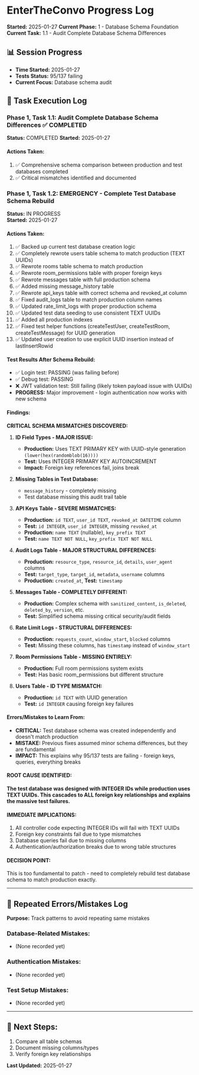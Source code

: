 # EnterTheConvo Progress Log
**Started:** 2025-01-27
**Current Phase:** 1 - Database Schema Foundation
**Current Task:** 1.1 - Audit Complete Database Schema Differences

## 📊 Session Progress
- **Time Started:** 2025-01-27
- **Tests Status:** 95/137 failing
- **Current Focus:** Database schema audit

## 🔄 Task Execution Log

### Phase 1, Task 1.1: Audit Complete Database Schema Differences ✅ COMPLETED
**Status:** COMPLETED
**Started:** 2025-01-27

#### Actions Taken:
1. ✅ Comprehensive schema comparison between production and test databases completed
2. ✅ Critical mismatches identified and documented

### Phase 1, Task 1.2: EMERGENCY - Complete Test Database Schema Rebuild
**Status:** IN PROGRESS  
**Started:** 2025-01-27

#### Actions Taken:
1. ✅ Backed up current test database creation logic
2. ✅ Completely rewrote users table schema to match production (TEXT UUIDs)
3. ✅ Rewrote rooms table schema to match production 
4. ✅ Rewrote room_permissions table with proper foreign keys
5. ✅ Rewrote messages table with full production schema
6. ✅ Added missing message_history table
7. ✅ Rewrote api_keys table with correct schema and revoked_at column
8. ✅ Fixed audit_logs table to match production column names
9. ✅ Updated rate_limit_logs with proper production schema
10. ✅ Updated test data seeding to use consistent TEXT UUIDs
11. ✅ Added all production indexes
12. ✅ Fixed test helper functions (createTestUser, createTestRoom, createTestMessage) for UUID generation
13. ✅ Updated user creation to use explicit UUID insertion instead of lastInsertRowid

#### Test Results After Schema Rebuild:
- ✅ Login test: PASSING (was failing before)
- ✅ Debug test: PASSING  
- ❌ JWT validation test: Still failing (likely token payload issue with UUIDs)
- **PROGRESS:** Major improvement - login authentication now works with new schema

#### Findings:
**CRITICAL SCHEMA MISMATCHES DISCOVERED:**

1. **ID Field Types - MAJOR ISSUE:**
   - **Production:** Uses TEXT PRIMARY KEY with UUID-style generation `(lower(hex(randomblob(16))))`
   - **Test:** Uses INTEGER PRIMARY KEY AUTOINCREMENT
   - **Impact:** Foreign key references fail, joins break

2. **Missing Tables in Test Database:**
   - `message_history` - completely missing
   - Test database missing this audit trail table

3. **API Keys Table - SEVERE MISMATCHES:**
   - **Production:** `id TEXT`, `user_id TEXT`, `revoked_at DATETIME` column
   - **Test:** `id INTEGER`, `user_id INTEGER`, missing `revoked_at`
   - **Production:** `name TEXT` (nullable), `key_prefix TEXT`
   - **Test:** `name TEXT NOT NULL`, `key_prefix TEXT NOT NULL`

4. **Audit Logs Table - MAJOR STRUCTURAL DIFFERENCES:**
   - **Production:** `resource_type`, `resource_id`, `details`, `user_agent` columns
   - **Test:** `target_type`, `target_id`, `metadata`, `username` columns
   - **Production:** `created_at`, **Test:** `timestamp`

5. **Messages Table - COMPLETELY DIFFERENT:**
   - **Production:** Complex schema with `sanitized_content`, `is_deleted`, `deleted_by`, `version`, etc.
   - **Test:** Simplified schema missing critical security/audit fields

6. **Rate Limit Logs - STRUCTURAL DIFFERENCES:**
   - **Production:** `requests_count`, `window_start`, `blocked` columns
   - **Test:** Missing these columns, has `timestamp` instead of `window_start`

7. **Room Permissions Table - MISSING ENTIRELY:**
   - **Production:** Full room permissions system exists
   - **Test:** Has basic room_permissions but different structure

8. **Users Table - ID TYPE MISMATCH:**
   - **Production:** `id TEXT` with UUID generation
   - **Test:** `id INTEGER` causing foreign key failures

#### Errors/Mistakes to Learn From:
- **CRITICAL:** Test database schema was created independently and doesn't match production
- **MISTAKE:** Previous fixes assumed minor schema differences, but they are fundamental
- **IMPACT:** This explains why 95/137 tests are failing - foreign keys, queries, everything breaks

#### ROOT CAUSE IDENTIFIED:
**The test database was designed with INTEGER IDs while production uses TEXT UUIDs. This cascades to ALL foreign key relationships and explains the massive test failures.**

#### IMMEDIATE IMPLICATIONS:
1. All controller code expecting INTEGER IDs will fail with TEXT UUIDs
2. Foreign key constraints fail due to type mismatches
3. Database queries fail due to missing columns
4. Authentication/authorization breaks due to wrong table structures

#### DECISION POINT:
This is too fundamental to patch - need to completely rebuild test database schema to match production exactly.

---

## 📝 Repeated Errors/Mistakes Log
**Purpose:** Track patterns to avoid repeating same mistakes

### Database-Related Mistakes:
- (None recorded yet)

### Authentication Mistakes:
- (None recorded yet)

### Test Setup Mistakes:
- (None recorded yet)

---

## 🎯 Next Steps:
1. Compare all table schemas
2. Document missing columns/types
3. Verify foreign key relationships

**Last Updated:** 2025-01-27
